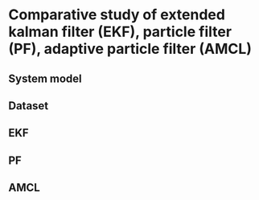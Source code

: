 # Comparative study of extended kalman filter (EKF), particle filter (PF), adaptive particle filter (AMCL)
## System model

## Dataset

## EKF

## PF

## AMCL
